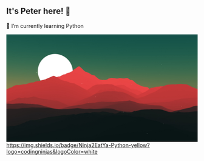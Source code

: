 ## It's Peter here! 👋
🌱 I’m currently learning Python

<img src="https://github.com/Ninja2EatYa/Ninja2EatYa/blob/main/wallpaperflare.com_wallpaper%20(10).jpg" align=right>

https://img.shields.io/badge/Ninja2EatYa-Python-yellow?logo=codingninjas&logoColor=white
